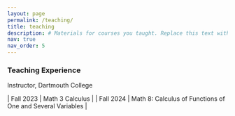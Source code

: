 ```yaml
---
layout: page
permalink: /teaching/
title: teaching
description: # Materials for courses you taught. Replace this text with your description.
nav: true
nav_order: 5
---
```


### Teaching Experience ###

Instructor, Dartmouth College
<style>
table td:first-of-type {
    width: 11em;
}
</style>

| Fall 2023 | Math 3 Calculus |
| Fall 2024 | Math 8: Calculus of Functions of One and Several Variables |
